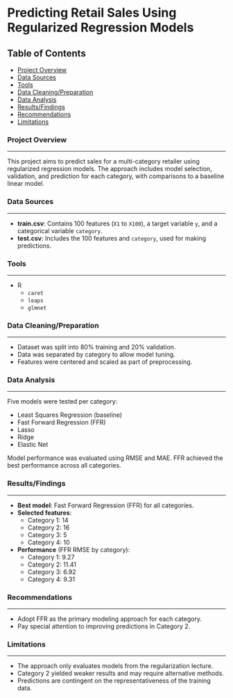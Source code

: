 # Predicting Retail Sales Using Regularized Regression Models

## Table of Contents

- [Project Overview](#project-overview)
- [Data Sources](#data-sources)
- [Tools](#tools)
- [Data Cleaning/Preparation](#data-cleaningpreparation)
- [Data Analysis](#data-analysis)
- [Results/Findings](#resultsfindings)
- [Recommendations](#recommendations)
- [Limitations](#limitations)

### Project Overview
---
This project aims to predict sales for a multi-category retailer using regularized regression models. The approach includes model selection, validation, and prediction for each category, with comparisons to a baseline linear model.

### Data Sources
---
- **train.csv**: Contains 100 features (`X1` to `X100`), a target variable `y`, and a categorical variable `category`.
- **test.csv**: Includes the 100 features and `category`, used for making predictions.

### Tools
---
- R
  - `caret`
  - `leaps`
  - `glmnet`

### Data Cleaning/Preparation
---
- Dataset was split into 80% training and 20% validation.
- Data was separated by category to allow model tuning.
- Features were centered and scaled as part of preprocessing.

### Data Analysis
---
Five models were tested per category:
- Least Squares Regression (baseline)
- Fast Forward Regression (FFR)
- Lasso
- Ridge
- Elastic Net

Model performance was evaluated using RMSE and MAE. FFR achieved the best performance across all categories.

### Results/Findings
---
- **Best model**: Fast Forward Regression (FFR) for all categories.
- **Selected features**:
  - Category 1: 14
  - Category 2: 16
  - Category 3: 5
  - Category 4: 10
- **Performance** (FFR RMSE by category):
  - Category 1: 9.27
  - Category 2: 11.41
  - Category 3: 6.92
  - Category 4: 9.31

### Recommendations
---
- Adopt FFR as the primary modeling approach for each category.
- Pay special attention to improving predictions in Category 2.

### Limitations
---
- The approach only evaluates models from the regularization lecture.
- Category 2 yielded weaker results and may require alternative methods.
- Predictions are contingent on the representativeness of the training data.

